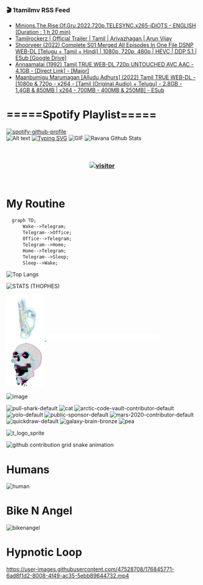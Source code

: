 ### 🎬 1tamilmv RSS Feed

<!-- BLOG-POST-LIST:START -->
- [Minions.The.Rise.Of.Gru.2022.720p.TELESYNC.x265-iDiOTS - ENGLISH &lpar;Duration : 1 h 20 min&rpar;](https://www.1tamilmv.click/index.php?/forums/topic/165787-minionstheriseofgru2022720ptelesyncx265-idiots-english-duration-1-h-20-min/&do=findComment&comment=331153)
- [Tamilrockerz | Official Trailer | Tamil | Arivazhagan | Arun Vijay](https://www.1tamilmv.click/index.php?/forums/topic/165698-tamilrockerz-official-trailer-tamil-arivazhagan-arun-vijay/&do=findComment&comment=331152)
- [Shoorveer &lpar;2022&rpar; Complete S01 Merged All Episodes In One File DSNP WEB-DL [Telugu + Tamil + Hindi] | 1080p, 720p, 480p | HEVC | DDP 5.1 | ESub [Google Drive]](https://www.1tamilmv.click/index.php?/forums/topic/165786-shoorveer-2022-complete-s01-merged-all-episodes-in-one-file-dsnp-web-dl-telugu-tamil-hindi-1080p-720p-480p-hevc-ddp-51-esub-google-drive/&do=findComment&comment=331151)
- [Annaamalai &lpar;1992&rpar; Tamil TRUE WEB-DL 720p UNTOUCHED AVC AAC - 4.1GB - [Direct Link] - [Major]](https://www.1tamilmv.click/index.php?/forums/topic/130064-annaamalai-1992%C2%A0tamil-true-web-dl-720p-untouched-avc-aac-41gb-direct-link-major/&do=findComment&comment=331150)
- [Maanbumigu Marumagan [Alludu Adhurs] &lpar;2022&rpar; Tamil TRUE WEB-DL - [1080p &amp; 720p - x264 - [Tamil &lpar;Original Audio&rpar; + Telugu] - 2.8GB - 1.4GB &amp; 850MB | x264 - 700MB - 400MB &amp; 250MB] - ESub](https://www.1tamilmv.click/index.php?/forums/topic/165768-maanbumigu-marumagan-alludu-adhurs-2022-tamil-true-web-dl-1080p-720p-x264-tamil-original-audio-telugu-28gb-14gb-850mb-x264-700mb-400mb-250mb-esub/&do=findComment&comment=331149)
<!-- BLOG-POST-LIST:END -->

# =====Spotify Playlist=====
[![spotify-github-profile](https://spotify-github-profile.vercel.app/api/view?uid=31rfzgmuvvewegdlxvlev4ynz4vu&cover_image=true&theme=default&bar_color=53b14f&bar_color_cover=true)](https://ravana69.github.io/rss)
</br>
![Alt text](https://spotify-recently-played-readme.vercel.app/api?user=31rfzgmuvvewegdlxvlev4ynz4vu)
[![Typing SVG](https://readme-typing-svg.herokuapp.com?color=%2336BCF7&center=true&vCenter=true&multiline=true&height=81&lines=I+AM+RAVANA;CONTACT+ME+ON+TELEGRAM%3A+%40R4V4N4)](https://git.io/typing-svg)
<img align="centre" height="400px" width="490px" alt="GIF" src="https://github.com/ravana69/ravana69/blob/master/rvm.gif" />
![Ravana Github Stats](https://github-readme-stats.vercel.app/api?username=ravana69&&show_icons=true&theme=radical)

<br />
<h3 align="center"> <a href="https://t.me/r4v4n4"><img src="https://profile-counter.glitch.me/ravana69/count.svg" alt="visitor" width="600"></a> </h3>
</br>

<H1>My Routine</H1>

```mermaid
  graph TD;
      Wake-->Telegram;
      Telegram-->Office;
      Office-->Telegram;
      Telegram-->Home;
      Home-->Telegram;
      Telegram-->Sleep;
      Sleep-->Wake;
```
![Top Langs](https://github-readme-stats.vercel.app/api/top-langs/?username=ravana69&&show_icons=true&theme=radical)

![STATS (THOPHES)](https://github-profile-trophy.vercel.app/?username=ravana69&theme=gruvbox&margin-w=10&margin-h=15&column=8)
<br />
<p align="left">
    <a href="#">
        <img width="20%" src="./assets/images/hand.gif" alt="" />
    </a>
    <a href="#">
        <img width="59%" src="./assets/images/spacer.png" alt="" >
    </a>
    <a href="#">
        <img width="20%" src="./assets/images/skull.gif" alt="" />
    </a>
</p>


![image](https://user-images.githubusercontent.com/47528708/175298537-0623dc00-7b1a-4ec1-b5b1-71768763a234.png)

<img width="148" alt="pull-shark-default" src="https://user-images.githubusercontent.com/47528708/176419715-70981865-4dc6-489a-8a1a-06842db67b15.gif"> <img width="148" alt="cat" src="https://user-images.githubusercontent.com/47528708/179149594-60701d0e-e626-415f-9958-80736351eadd.gif"> <img width="148" alt="arctic-code-vault-contributor-default" src="https://user-images.githubusercontent.com/47528708/175267501-e1fbbb8f-c2b2-4882-b865-2ac4debef26c.png"> <img width="148" alt="yolo-default" src="https://user-images.githubusercontent.com/47528708/175267654-281a1880-1129-4b7b-bf2f-de5dd2bc5afa.png"> <img width="148" alt="public-sponsor-default" src="https://user-images.githubusercontent.com/47528708/175268448-2e78cc75-fb25-4d76-bd22-7df520446b45.png"> <img width="148" alt="mars-2020-contributor-default" src="https://user-images.githubusercontent.com/47528708/175268475-de6d987a-3be9-4353-86a5-23b422559355.png"> <img width="148" alt="quickdraw-default" src="https://user-images.githubusercontent.com/47528708/179148665-33e7c2c8-5d95-413e-8b25-6862820a5fe7.png"> <img width="148" alt="galaxy-brain-bronze" src="https://user-images.githubusercontent.com/47528708/176419717-e2fdca8b-0fdc-47dd-9511-a7ff52178a33.gif"> <img width="148" alt="pea" src="https://user-images.githubusercontent.com/47528708/179149608-800ce6e1-7d24-4bfe-8e84-5628e6d5497d.gif">

![t_logo_sprite](https://user-images.githubusercontent.com/47528708/175293007-21ff1792-1fca-4be3-bcae-12fdc3aa414f.svg)

![github contribution grid snake animation](https://raw.githubusercontent.com/ravana69/ravana69/output/github-contribution-grid-snake-dark.svg#gh-dark-mode-only)

# Humans
<img width="170" alt="human" src="https://user-images.githubusercontent.com/47528708/176413829-c142d478-1c96-4c3c-a2a4-2dd35374c335.gif">

# Bike N Angel
<img width="170" alt="bikenangel" src="https://user-images.githubusercontent.com/47528708/176616968-3a44f91e-8016-477c-9bb5-c4689a1adbee.gif">

# Hypnotic Loop

https://user-images.githubusercontent.com/47528708/176845771-6ad8f1d2-8008-4f49-ac35-5ebb89644732.mp4

